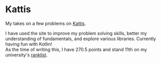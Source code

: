 # Kattis

My takes on a few problems on [Kattis](https://open.kattis.com).

I have used the site to improve my problem solving skills, better my understanding of fundamentals, and explore various libraries. Currently having fun with Kotlin! <br/>
As the time of writing this, I have 270.5 points and stand 11th on my university's [ranklist](https://open.kattis.com/universities/uio.no).
